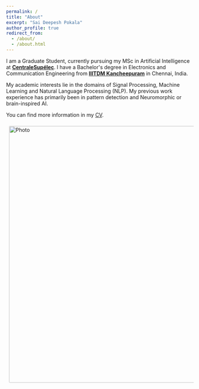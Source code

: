 ```yaml
---
permalink: /
title: "About"
excerpt: "Sai Deepesh Pokala"
author_profile: true
redirect_from:
  - /about/
  - /about.html
---
```


I am a Graduate Student, currently pursuing my MSc in Artificial Intelligence at [**CentraleSupélec**](https://www.centralesupelec.fr/en). I have a Bachelor's degree in Electronics and Communication Engineering from [**IIITDM Kancheepuram**](https://www.iiitdm.ac.in) in Chennai, India.

My academic interests lie in the domains of Signal Processing, Machine Learning and Natural Language Processing (NLP). My previous work experience has primarily been in pattern detection and Neuromorphic or brain-inspired AI.

You can find more information in my [CV](https://saideepesh.github.io/files/PSD_CV_November_2020.pdf).

<img align="middle" src="https://saideepesh.github.io/files/Deepesh_Prague.jpeg?raw=true" alt="Photo" style="width: 700px; border-radius: 10px; padding: 8px 8px 8px 8px"/>
